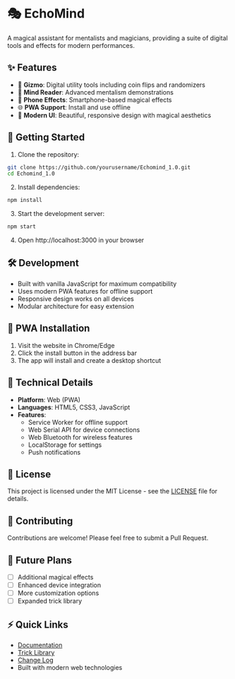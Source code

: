 # 🎭 EchoMind

A magical assistant for mentalists and magicians, providing a suite of digital tools and effects for modern performances.

## ✨ Features

- 🎲 **Gizmo**: Digital utility tools including coin flips and randomizers
- 🔮 **Mind Reader**: Advanced mentalism demonstrations
- 📱 **Phone Effects**: Smartphone-based magical effects
- 🌐 **PWA Support**: Install and use offline
- 🎨 **Modern UI**: Beautiful, responsive design with magical aesthetics

## 🚀 Getting Started

1. Clone the repository:
```bash
git clone https://github.com/yourusername/Echomind_1.0.git
cd Echomind_1.0
```

2. Install dependencies:
```bash
npm install
```

3. Start the development server:
```bash
npm start
```

4. Open http://localhost:3000 in your browser

## 🛠️ Development

- Built with vanilla JavaScript for maximum compatibility
- Uses modern PWA features for offline support
- Responsive design works on all devices
- Modular architecture for easy extension

## 📱 PWA Installation

1. Visit the website in Chrome/Edge
2. Click the install button in the address bar
3. The app will install and create a desktop shortcut

## 🔧 Technical Details

- **Platform**: Web (PWA)
- **Languages**: HTML5, CSS3, JavaScript
- **Features**:
  - Service Worker for offline support
  - Web Serial API for device connections
  - Web Bluetooth for wireless features
  - LocalStorage for settings
  - Push notifications

## 📄 License

This project is licensed under the MIT License - see the [LICENSE](LICENSE) file for details.

## 🤝 Contributing

Contributions are welcome! Please feel free to submit a Pull Request.

## 🔮 Future Plans

- [ ] Additional magical effects
- [ ] Enhanced device integration
- [ ] More customization options
- [ ] Expanded trick library

## ⚡ Quick Links

- [Documentation](docs/README.md)
- [Trick Library](tricks/README.md)
- [Change Log](CHANGELOG.md) 
- Built with modern web technologies 